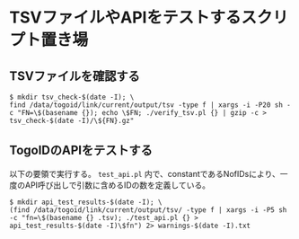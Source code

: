 # TSVファイルやAPIをテストするスクリプト置き場

## TSVファイルを確認する

```
$ mkdir tsv_check-$(date -I); \
find /data/togoid/link/current/output/tsv -type f | xargs -i -P20 sh -c "FN=\$(basename {}); echo \$FN; ./verify_tsv.pl {} | gzip -c > tsv_check-$(date -I)/\${FN}.gz"
```

## TogoIDのAPIをテストする

以下の要領で実行する。
`test_api.pl` 内で、constantであるNofIDsにより、一度のAPI呼び出しで引数に含めるIDの数を定義している。
```
$ mkdir api_test_results-$(date -I); \
(find /data/togoid/link/current/output/tsv/ -type f | xargs -i -P5 sh -c "fn=\$(basename {} .tsv); ./test_api.pl {} > api_test_results-$(date -I)\$fn") 2> warnings-$(date -I).txt
```
